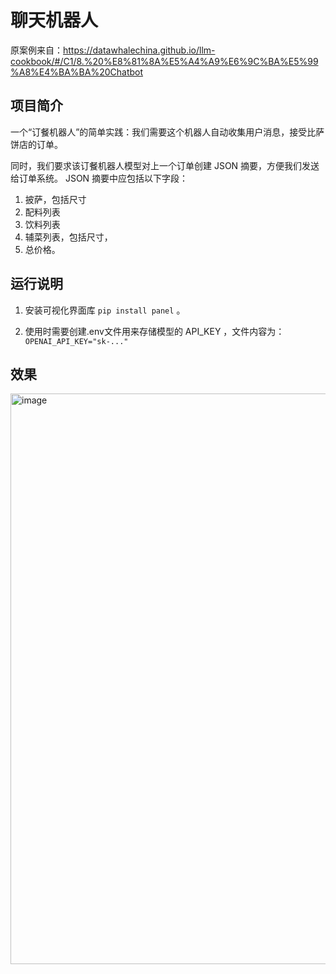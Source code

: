 # 聊天机器人

原案例来自：https://datawhalechina.github.io/llm-cookbook/#/C1/8.%20%E8%81%8A%E5%A4%A9%E6%9C%BA%E5%99%A8%E4%BA%BA%20Chatbot

## 项目简介
一个“订餐机器人”的简单实践：我们需要这个机器人自动收集用户消息，接受比萨饼店的订单。

同时，我们要求该订餐机器人模型对上一个订单创建 JSON 摘要，方便我们发送给订单系统。
JSON 摘要中应包括以下字段：

1.  披萨，包括尺寸
2.  配料列表
3.  饮料列表
4.  辅菜列表，包括尺寸，
5.  总价格。

## 运行说明
1. 安装可视化界面库 `pip install panel` 。

2. 使用时需要创建.env文件用来存储模型的 API_KEY ，文件内容为：
`OPENAI_API_KEY="sk-..."`

## 效果
<img width="1836" height="913" alt="image" src="https://github.com/user-attachments/assets/fa9d3bf2-8447-4ea2-a700-8acd5caa97a2" />
